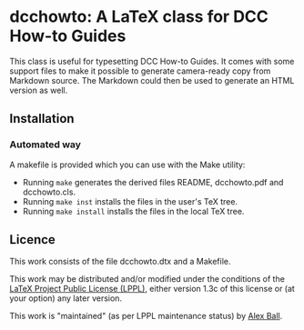 # dcchowto: A LaTeX class for DCC How-to Guides

This class is useful for typesetting DCC How-to Guides. It comes with some
support files to make it possible to generate camera-ready copy from Markdown
source. The Markdown could then be used to generate an HTML version as well.

## Installation

### Automated way

A makefile is provided which you can use with the Make utility:

  * Running `make` generates the derived files README, dcchowto.pdf and dcchowto.cls.
  * Running `make inst` installs the files in the user's TeX tree.
  * Running `make install` installs the files in the local TeX tree.

## Licence

This work consists of the file dcchowto.dtx and a Makefile.

This work may be distributed and/or modified under the conditions of the
[LaTeX Project Public License (LPPL)](http://www.latex-project.org/lppl.txt),
either version 1.3c of this license or (at your option) any later version.

This work is "maintained" (as per LPPL maintenance status) by
[Alex Ball](http://alexball.me.uk/).
